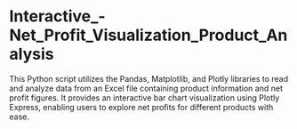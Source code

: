 # Interactive_-Net_Profit_Visualization_Product_Analysis
This Python script utilizes the Pandas, Matplotlib, and Plotly libraries to read and analyze data from an Excel file containing product information and net profit figures. It provides an interactive bar chart visualization using Plotly Express, enabling users to explore net profits for different products with ease.
